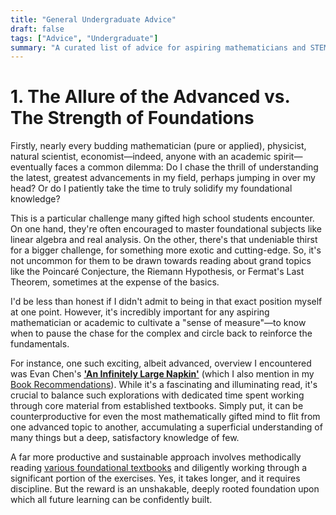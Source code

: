 ```yaml
---
title: "General Undergraduate Advice"
draft: false
tags: ["Advice", "Undergraduate"]
summary: "A curated list of advice for aspiring mathematicians and STEM professionals."
---
```


# 1. The Allure of the Advanced vs. The Strength of Foundations

Firstly, nearly every budding mathematician (pure or applied), physicist, natural scientist, economist—indeed, anyone with an academic spirit—eventually faces a common dilemma: Do I chase the thrill of understanding the latest, greatest advancements in my field, perhaps jumping in over my head? Or do I patiently take the time to truly solidify my foundational knowledge?

This is a particular challenge many gifted high school students encounter. On one hand, they're often encouraged to master foundational subjects like linear algebra and real analysis. On the other, there's that undeniable thirst for a bigger challenge, for something more exotic and cutting-edge. So, it's not uncommon for them to be drawn towards reading about grand topics like the Poincaré Conjecture, the Riemann Hypothesis, or Fermat's Last Theorem, sometimes at the expense of the basics.

I'd be less than honest if I didn't admit to being in that exact position myself at one point. However, it's incredibly important for any aspiring mathematician or academic to cultivate a "sense of measure"—to know when to pause the chase for the complex and circle back to reinforce the fundamentals.

For instance, one such exciting, albeit advanced, overview I encountered was Evan Chen's [**'An Infinitely Large Napkin'**](https://web.evanchen.cc/napkin.html) (which I also mention in my [Book Recommendations](https://kibalchish47.github.io/blog/book_recommendations/)). While it's a fascinating and illuminating read, it's crucial to balance such explorations with dedicated time spent working through core material from established textbooks. Simply put, it can be counterproductive for even the most mathematically gifted mind to flit from one advanced topic to another, accumulating a superficial understanding of many things but a deep, satisfactory knowledge of few.

A far more productive and sustainable approach involves methodically reading [various foundational textbooks](https://kibalchish47.github.io/blog/book_recommendations/) and diligently working through a significant portion of the exercises. Yes, it takes longer, and it requires discipline. But the reward is an unshakable, deeply rooted foundation upon which all future learning can be confidently built.

